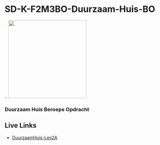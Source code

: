 # SD-K-F2M3BO-Duurzaam-Huis-BO

  
..
<img src="https://github.com/MediacollegeAmsterdam/SD-K-F2M3BO-Duurzaam-Huis-BO/blob/main/Duurzaam_huis_logo.png" width=250>
### Duurzaam Huis Beroeps Opdracht  

## Live Links
* [DuurzaamHuis-Les2A]


[DuurzaamHuis-Les2A]: http://30472.hosts1.ma-cloud.nl/DuurzaamHuis-Les2A